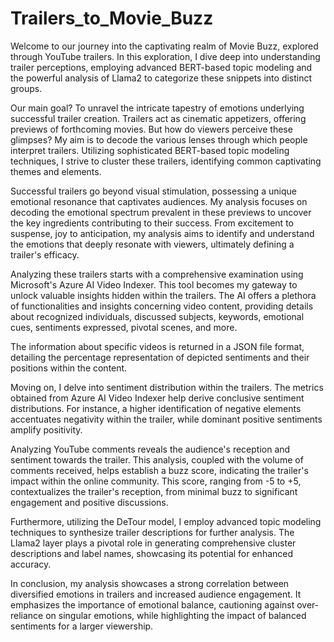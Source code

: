 # Trailers_to_Movie_Buzz
Welcome to our journey into the captivating realm of Movie Buzz, explored through YouTube trailers. In this exploration, I dive deep into understanding trailer perceptions, employing advanced BERT-based topic modeling and the powerful analysis of Llama2 to categorize these snippets into distinct groups.

Our main goal? To unravel the intricate tapestry of emotions underlying successful trailer creation. Trailers act as cinematic appetizers, offering previews of forthcoming movies. But how do viewers perceive these glimpses? My aim is to decode the various lenses through which people interpret trailers. Utilizing sophisticated BERT-based topic modeling techniques, I strive to cluster these trailers, identifying common captivating themes and elements.

Successful trailers go beyond visual stimulation, possessing a unique emotional resonance that captivates audiences. My analysis focuses on decoding the emotional spectrum prevalent in these previews to uncover the key ingredients contributing to their success. From excitement to suspense, joy to anticipation, my analysis aims to identify and understand the emotions that deeply resonate with viewers, ultimately defining a trailer's efficacy.

Analyzing these trailers starts with a comprehensive examination using Microsoft's Azure AI Video Indexer. This tool becomes my gateway to unlock valuable insights hidden within the trailers. The AI offers a plethora of functionalities and insights concerning video content, providing details about recognized individuals, discussed subjects, keywords, emotional cues, sentiments expressed, pivotal scenes, and more.

The information about specific videos is returned in a JSON file format, detailing the percentage representation of depicted sentiments and their positions within the content.

Moving on, I delve into sentiment distribution within the trailers. The metrics obtained from Azure AI Video Indexer help derive conclusive sentiment distributions. For instance, a higher identification of negative elements accentuates negativity within the trailer, while dominant positive sentiments amplify positivity.

Analyzing YouTube comments reveals the audience's reception and sentiment towards the trailer. This analysis, coupled with the volume of comments received, helps establish a buzz score, indicating the trailer's impact within the online community. This score, ranging from -5 to +5, contextualizes the trailer's reception, from minimal buzz to significant engagement and positive discussions.

Furthermore, utilizing the DeTour model, I employ advanced topic modeling techniques to synthesize trailer descriptions for further analysis. The Llama2 layer plays a pivotal role in generating comprehensive cluster descriptions and label names, showcasing its potential for enhanced accuracy.

In conclusion, my analysis showcases a strong correlation between diversified emotions in trailers and increased audience engagement. It emphasizes the importance of emotional balance, cautioning against over-reliance on singular emotions, while highlighting the impact of balanced sentiments for a larger viewership.

